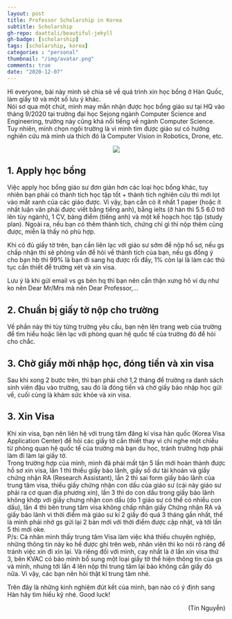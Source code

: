 ```yaml
---
layout: post
title: Professor Scholarship in Korea
subtitle: Scholarship
gh-repo: daattali/beautiful-jekyll
gh-badge: [scholarship]
tags: [scholarship, korea]
categories : "personal"
thumbnail: "/img/avatar.png"
comments: true
date: "2020-12-07"
---
```

Hi everyone, bài này mình sẽ chia sẽ về quá trình xin học bổng ở Hàn Quốc, làm giấy tờ và một số lưu ý khác.  
Nói sơ qua một chút, mình may mắn nhận được học bổng giáo sư tại HQ vào tháng 9/2020 tại trường đại học Sejong ngành Computer Science and Engineering, trường này cũng khá nổi tiếng về ngành Computer Science. Tuy nhiên, mình chọn ngôi trường là vì mình tìm được giáo sư có hướng nghiên cứu mà mình ưa thích đó là Computer Vision in Robotics, Drone, etc.

<p align="center">
  <img src="/img/scholarship/sejong.jpg">
</p>

## 1. Apply học bổng
Việc apply học bổng giáo sư đơn giản hơn các loại học bổng khác, tuy nhiên bạn phải có thành tích học tập tốt + thành tích nghiên cứu thì mới lọt vào mắt xanh của các giáo được. Vì vậy, bạn cần có ít nhất 1 paper (hoặc ít nhất luận văn phải được viết bằng tiếng anh), bằng ielts (ở hàn thì 5.5 6.0 trở lên tùy ngành), 1 CV, bảng điểm (tiếng anh) và một kế hoạch học tập (study plan). Ngoài ra, nếu bạn có thêm thành tích, chứng chỉ gì thì nộp thêm cũng được, miễn là thấy nó phù hợp.

Khi có đủ giấy tờ trên, bạn cần liên lạc với giáo sư sớm để nộp hồ sơ, nếu gs chấp nhận thì sẽ phỏng vấn để hỏi về thành tích của bạn, nếu gs đồng ý cho bạn hb thì 99% là bạn đi sang hq được rồi đấy, 1% còn lại là làm các thủ tục cần thiết để trường xét và xin visa.

Lưu ý là khi gửi email vs gs bên hq thì bạn nên cẩn thận xưng hô ví dụ như ko nên Dear Mr/Mrs mà nên Dear Professor,...

## 2. Chuẩn bị giấy tờ nộp cho trường
Về phần này thì tùy từng trường yêu cầu, bạn nên lên trang web của trường để tìm hiểu hoặc liên lạc với phòng quan hệ quốc tế của trường đó để hỏi cho chắc.

## 3. Chờ giấy mời nhập học, đóng tiền và xin visa
Sau khi xong 2 bước trên, thì bạn phải chờ 1,2 tháng để trường ra danh sách sinh viên đậu vào trường, sau đó là đóng tiền và chờ giấy báo nhập học gửi về, cuối cùng là khám sức khỏe và xin visa.

## 3. Xin Visa
Khi xin visa, bạn nên liên hệ với trung tâm đăng kí visa hàn quốc (Korea Visa Application Center) để hỏi các giấy tờ cần thiết thay vì chỉ nghe một chiều từ phòng quan hệ quốc tế của trường mà bạn du học, tránh trường hợp phải làm đi làm lại giấy tờ.<br/>
Trong trường hợp của mình, mình đã phải mất tận 5 lần mới hoàn thành được hồ sơ xin visa, lần 1 thì thiếu giấy bảo lãnh, giấy số dư tài khoản và giấy chứng nhận RA (Research Assistant), lần 2 thì sai form giấy bảo lãnh của trung tâm visa, thiếu giấy chứng nhận con dấu của giáo sư (cái này giáo sư phải ra cơ quan địa phương xin), lần 3 thì do con dấu trong giấy bảo lãnh không khớp với giấy chưng nhận con dấu (do 1 giáo sư có thể có nhiều con dấu), lần 4 thì bên trung tâm visa không chấp nhận giấy Chứng nhận RA và giấy bảo lãnh vì thời điểm mà giáo sư kí 2 giấy đó quá 3 tháng gần nhất, thế là mình phải nhờ gs gửi lại 2 bản mới với thời điểm được cập nhật, và tới lần 5 thì mới oke. <br/>
P/s: Cá nhân mình thấy trung tâm Visa làm việc khá thiếu chuyên nghiệp, những thông tin này ko hề được ghi trên web, nhân viên thì ko nói rõ ràng để tránh việc xin đi xin lại. Và riêng đối với mình, cay nhất là ở lần xin visa thứ 3, bên KVAC có bảo mình bổ sung một loại giấy tờ thể hiện thông tin của gs và mình, nhưng tới lần 4 lên nộp thì trung tâm lại bảo không cần giấy đó nữa. Vì vậy, các bạn nên hỏi thật kĩ trung tâm nhé.

Trên đây là những kinh nghiệm đút kết của mình, bạn nào có ý định sang Hàn hãy tìm hiểu kỹ nhé. Good luck!

<div style="text-align: right"> (Tín Nguyễn) </div>